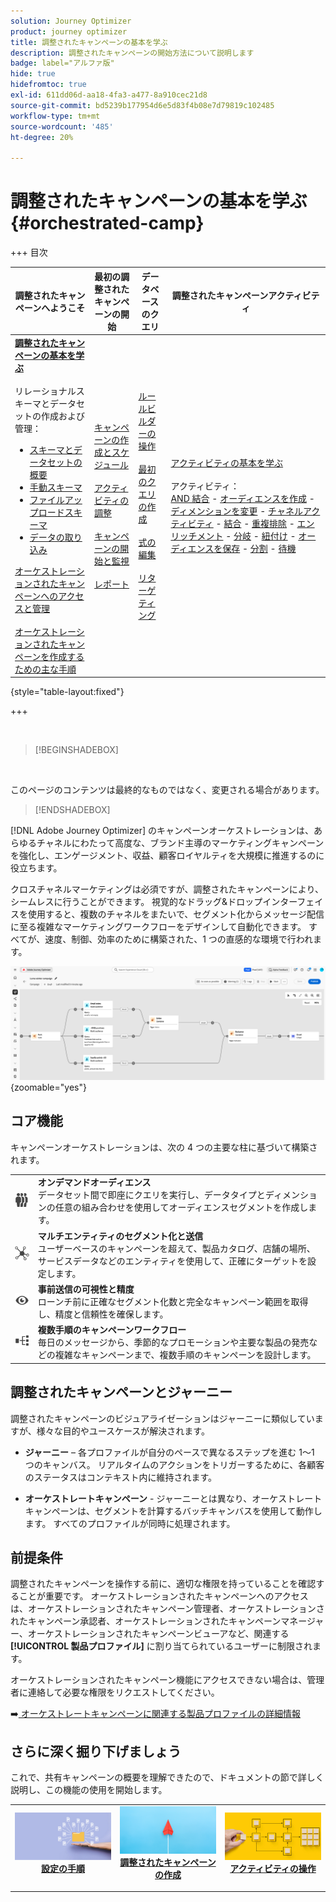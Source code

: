 ```yaml
---
solution: Journey Optimizer
product: journey optimizer
title: 調整されたキャンペーンの基本を学ぶ
description: 調整されたキャンペーンの開始方法について説明します
badge: label="アルファ版"
hide: true
hidefromtoc: true
exl-id: 611dd06d-aa18-4fa3-a477-8a910cec21d8
source-git-commit: bd5239b177954d6e5d83f4b08e7d79819c102485
workflow-type: tm+mt
source-wordcount: '485'
ht-degree: 20%

---
```


# 調整されたキャンペーンの基本を学ぶ {#orchestrated-camp}

+++ 目次

| 調整されたキャンペーンへようこそ | 最初の調整されたキャンペーンの開始 | データベースのクエリ | 調整されたキャンペーンアクティビティ |
|---|---|---|---|
| <b>[ 調整されたキャンペーンの基本を学ぶ ](gs-orchestrated-campaigns.md)</b><br/><br/> リレーショナルスキーマとデータセットの作成および管理：</br> <ul><li>[ スキーマとデータセットの概要 ](gs-schemas.md)</li><li>[ 手動スキーマ ](manual-schema.md)</li><li>[ ファイルアップロードスキーマ ](file-upload-schema.md)</li><li>[ データの取り込み ](ingest-data.md)</li></ul>[ オーケストレーションされたキャンペーンへのアクセスと管理 ](access-manage-orchestrated-campaigns.md)<br/><br/>[ オーケストレーションされたキャンペーンを作成するための主な手順 ](gs-campaign-creation.md) | [キャンペーンの作成とスケジュール](create-orchestrated-campaign.md)<br/><br/>[アクティビティの調整](orchestrate-activities.md)<br/><br/>[キャンペーンの開始と監視](start-monitor-campaigns.md)<br/><br/>[レポート](reporting-campaigns.md) | [ルールビルダーの操作](orchestrated-rule-builder.md)<br/><br/>[最初のクエリの作成](build-query.md)<br/><br/>[式の編集](edit-expressions.md)<br/><br/>[リターゲティング](retarget.md) | [アクティビティの基本を学ぶ](activities/about-activities.md)<br/><br/>アクティビティ：<br/>[AND 結合](activities/and-join.md) - [オーディエンスを作成](activities/build-audience.md) - [ディメンションを変更](activities/change-dimension.md) - [チャネルアクティビティ](activities/channels.md) - [結合](activities/combine.md) - [重複排除](activities/deduplication.md) - [エンリッチメント](activities/enrichment.md) - [分岐](activities/fork.md) - [紐付け](activities/reconciliation.md) - [オーディエンスを保存](activities/save-audience.md) - [分割](activities/split.md) - [待機](activities/wait.md) |

{style="table-layout:fixed"}

+++

<br/>

>[!BEGINSHADEBOX]

</br>

このページのコンテンツは最終的なものではなく、変更される場合があります。

>[!ENDSHADEBOX]

[!DNL Adobe Journey Optimizer] のキャンペーンオーケストレーションは、あらゆるチャネルにわたって高度な、ブランド主導のマーケティングキャンペーンを強化し、エンゲージメント、収益、顧客ロイヤルティを大規模に推進するのに役立ちます。

クロスチャネルマーケティングは必須ですが、調整されたキャンペーンにより、シームレスに行うことができます。 視覚的なドラッグ&amp;ドロップインターフェイスを使用すると、複数のチャネルをまたいで、セグメント化からメッセージ配信に至る複雑なマーケティングワークフローをデザインして自動化できます。 すべてが、速度、制御、効率のために構築された、1 つの直感的な環境で行われます。

![](assets/canvas-example-diagram.png){zoomable="yes"}

## コア機能

キャンペーンオーケストレーションは、次の 4 つの主要な柱に基づいて構築されます。

<table style="table-layout:auto">
<tr style="border: 0;">
<td><img alt="オンデマンドオーディエンス" src="assets/do-not-localize/icon-audience.svg" width="50px"></a></td><td><b> オンデマンドオーディエンス </b><br/> データセット間で即座にクエリを実行し、データタイプとディメンションの任意の組み合わせを使用してオーディエンスセグメントを作成します。</td></tr>
<tr style="border: 0;">
<td><img alt="マルチエンティティのセグメント化と送信" src="assets/do-not-localize/icon-entity.svg" width="50px"></a></td><td><b> マルチエンティティのセグメント化と送信 </b><br/> ユーザーベースのキャンペーンを超えて、製品カタログ、店舗の場所、サービスデータなどのエンティティを使用して、正確にターゲットを設定します。</td></tr>
<tr style="border: 0;">
<td><img alt="送信前の可視性と精度" src="assets/do-not-localize/icon-visibility.svg" width="50px"></a></td><td><b> 事前送信の可視性と精度 </b><br/> ローンチ前に正確なセグメント化数と完全なキャンペーン範囲を取得し、精度と信頼性を確保します。</td></tr>
<tr style="border: 0;">
<td><img alt="複数ステップのキャンペーンワークフロー" src="assets/do-not-localize/icon-multistep.svg" width="50px"></a></td><td><b> 複数手順のキャンペーンワークフロー </b><br/> 毎日のメッセージから、季節的なプロモーションや主要な製品の発売などの複雑なキャンペーンまで、複数手順のキャンペーンを設計します。</td></tr>
</table>

## 調整されたキャンペーンとジャーニー

調整されたキャンペーンのビジュアライゼーションはジャーニーに類似していますが、様々な目的やユースケースが解決されます。

* **ジャーニー** – 各プロファイルが自分のペースで異なるステップを進む 1～1 つのキャンバス。 リアルタイムのアクションをトリガーするために、各顧客のステータスはコンテキスト内に維持されます。

* **オーケストレートキャンペーン** - ジャーニーとは異なり、オーケストレートキャンペーンは、セグメントを計算するバッチキャンバスを使用して動作します。 すべてのプロファイルが同時に処理されます。

## 前提条件

調整されたキャンペーンを操作する前に、適切な権限を持っていることを確認することが重要です。 オーケストレーションされたキャンペーンへのアクセスは、オーケストレーションされたキャンペーン管理者、オーケストレーションされたキャンペーン承認者、オーケストレーションされたキャンペーンマネージャー、オーケストレーションされたキャンペーンビューアなど、関連する **[!UICONTROL 製品プロファイル]** に割り当てられているユーザーに制限されます。

オーケストレーションされたキャンペーン機能にアクセスできない場合は、管理者に連絡して必要な権限をリクエストしてください。

➡️[ オーケストレートキャンペーンに関連する製品プロファイルの詳細情報 ](../administration/ootb-product-profiles.md)

## さらに深く掘り下げましょう

これで、共有キャンペーンの概要を理解できたので、ドキュメントの節で詳しく説明し、この機能の使用を開始します。

<table><tr style="border: 0; text-align: center;">
<td>
<a href="gs-campaign-creation.md">
<img alt="ワークフローへのアクセスと管理" src="assets/do-not-localize/workflow-access.jpeg">
</a>
<div>
<a href="gs-campaign-creation.md"><strong>設定の手順</strong></a>
</div>
<p>
</td>
<td>
<a href="create-orchestrated-campaign.md">
<img alt="リード" src="assets/do-not-localize/workflow-create.jpeg">
</a>
<div><a href="create-orchestrated-campaign.md"><strong>調整されたキャンペーンの作成</strong>
</div>
<p>
</td>
<td>
<a href="activities/about-activities.md">
<img alt="低頻度" src="assets/do-not-localize/workflow-activities.jpeg">
</a>
<div>
<a href="activities/about-activities.md"><strong>アクティビティの操作</strong></a>
</div>
<p></td>
</tr></table>
